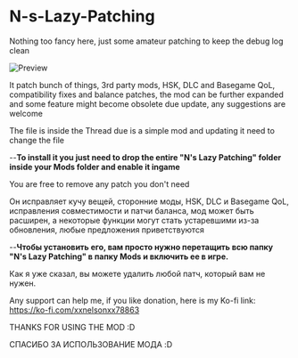 # N-s-Lazy-Patching
Nothing too fancy here, just some amateur patching to keep the debug log clean

![Preview](https://user-images.githubusercontent.com/40744101/144656051-24af5272-b3d2-4c0b-8926-60cc51e4e447.png)


It patch bunch of things, 3rd party mods, HSK, DLC and Basegame
QoL, compatibility fixes and balance patches, the mod can be further expanded and some feature might become obsolete due update, any suggestions are welcome

The file is inside the Thread due is a simple mod and updating it need to change the file

--**To install it you just need to drop the entire "N's Lazy Patching" folder inside your Mods folder and enable it ingame**

You are free to remove any patch you don't need

Он исправляет кучу вещей, сторонние моды, HSK, DLC и Basegame
QoL, исправления совместимости и патчи баланса, мод может быть расширен, а некоторые функции могут стать устаревшими из-за обновления, любые предложения приветствуются

--**Чтобы установить его, вам просто нужно перетащить всю папку "N's Lazy Patching" в папку Mods и включить ее в игре.**

Как я уже сказал, вы можете удалить любой патч, который вам не нужен.

Any support can help me, if you like donation, here is my Ko-fi link: https://ko-fi.com/xxnelsonxx78863

THANKS FOR USING THE MOD :D

СПАСИБО ЗА ИСПОЛЬЗОВАНИЕ МОДА :D
